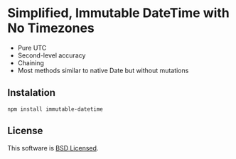 # Simplified, Immutable DateTime with No Timezones

  - Pure UTC
  - Second-level accuracy
  - Chaining
  - Most methods similar to native Date but without mutations

## Instalation

    npm install immutable-datetime

## License

This software is [BSD Licensed](/LICENSE).
